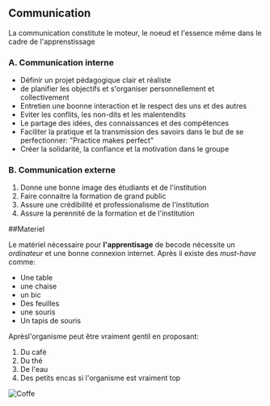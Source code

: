 ## Communication
  La communication constitute le moteur, le noeud et l'essence même dans le cadre de l'apprenstissage
  
### A. Communication interne
  
  * Définir un projet pédagogique clair et réaliste
  * de planifier les objectifs et s'organiser personnellement et collectivement
  * Entretien une boonne interaction et le respect des uns et des autres
  * Eviter les conflits, les non-dits et les malentendits
  * Le partage des idées, des connaissances et des compétences
  * Faciliter la pratique et la transmission des savoirs dans le but de se perfectionner: "Practice makes perfect"
  * Créer la solidarité, la confiance et la motivation dans le groupe
  
### B. Communication externe
  
  1. Donne une bonne image des étudiants et de l'institution
  2. Faire connaitre la formation de grand public
  3. Assure une crédibilité et professionalisme de l'institution
  4. Assure la perennité de la formation et de l'institution 
  
##Materiel

  Le matériel nécessaire pour **l'apprentisage** de becode nécessite un *ordinateur* et une bonne connexion internet.
Après il existe des *must-have* comme:

  * Une table
  * une chaise
  * un bic
  * Des feuilles
  * une souris
  * Un tapis de souris
  
Aprèsl'organisme peut être vraiment gentil en proposant:
  
  1. Du café
  2. Du thé
  3. De l'eau
  4. Des petits encas si l'organisme est vraiment top 

![Coffe](https://media.giphy.com/media/CqtG4f5UF9G5q/giphy.gif)

